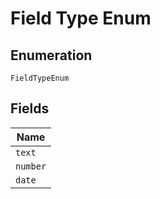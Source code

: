 
# Field Type Enum

## Enumeration

`FieldTypeEnum`

## Fields

| Name |
|  --- |
| `text` |
| `number` |
| `date` |

